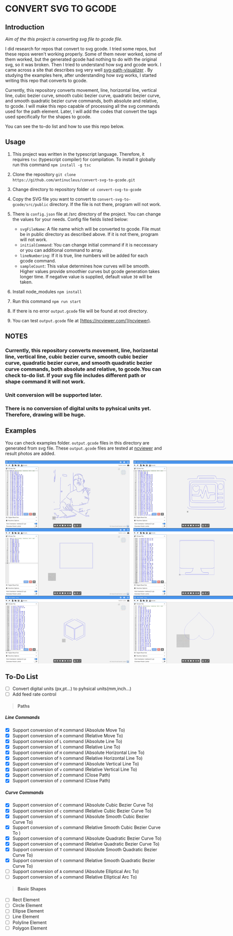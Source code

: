 # CONVERT SVG TO GCODE

## Introduction

_Aim of the this project is converting svg file to gcode file._

I did research for repos that convert to svg gcode. I tried some repos, but these repos weren't working properly. Some of them never worked, some of them worked, but the generated gcode had nothing to do with the original svg, so it was broken. Then I tried to understand how svg and gcode work. I came across a site that describes svg very well [svg-path-visualizer](https://svg-path-visualizer.netlify.app/) . By studying the examples here, after understanding how svg works, I started writing this repo that converts to gcode.

Currently, this repository converts movement, line, horizontal line, vertical line, cubic bezier curve, smooth cubic bezier curve, quadratic bezier curve, and smooth quadratic bezier curve commands, both absolute and relative, to gcode. I will make this repo capable of processing all the svg commands used for the path element. Later, I will add the codes that convert the tags used specifically for the shapes to gcode.

You can see the to-do list and how to use this repo below.

## Usage

1. This project was written in the typescript language. Therefore, it requires `tsc` (typescript compiler) for compilation. To install it globally run this command
   `npm install -g tsc`

2. Clone the repository
   `git clone https://github.com/antinucleus/convert-svg-to-gcode.git`

3. Change directory to repository folder
   `cd convert-svg-to-gcode`

4. Copy the SVG file you want to convert to `convert-svg-to-gcode/src/public` directory. If the file is not there, program will not work.

5. There is `config.json` file at /src directory of the project. You can change the values for your needs. Config file fields listed below:

   - `svgFileName`: A file name which will be converted to gcode. File must be in public directory as described above. If it is not there, program will not work.
   - `initialCommand`: You can change initial command if it is neccessary or you can additional command to array.
   - `lineNumbering`: If it is true, line numbers will be added for each gcode command.
   - `sampleCount`: This value determines how curves will be smooth. Higher values provide smoothier curves but gcode generation takes longer time. If negative value is supplied, default value `30` will be taken.

6. Install node_modules `npm install`

7. Run this command `npm run start`

8. If there is no error `output.gcode` file will be found at root directory.

9. You can test `output.gcode` file at [https://ncviewer.com/](ncviewer).

## NOTES

### Currently, this repository converts movement, line, horizontal line, vertical line, cubic bezier curve, smooth cubic bezier curve, quadratic bezier curve, and smooth quadratic bezier curve commands, both absolute and relative, to gcode.You can check to-do list. If your svg file includes different path or shape command it will not work.

### Unit conversion will be supported later.

### There is no conversion of digital units to pyhsical units yet. Therefore, drawing will be huge.

## Examples

You can check examples folder. `output.gcode` files in this directory are generated from svg file. These `output.gcode` files are tested at [ncviewer](https://ncviewer.com/) and result photos are added.

<div style="display:flex;" align="center">
   <img src="https://github.com/antinucleus/convert-svg-to-gcode/blob/main/examples/image0/result.png" width="400"/>   
   &nbsp;&nbsp;&nbsp;
   <img src="https://github.com/antinucleus/convert-svg-to-gcode/blob/main/examples/image1/result.png" width="400"/>   
</div>

<div style="display:flex;" align="center">
   <img src="https://github.com/antinucleus/convert-svg-to-gcode/blob/main/examples/image2/result.png" width="400"/>   
   &nbsp;&nbsp;&nbsp;
   <img src="https://github.com/antinucleus/convert-svg-to-gcode/blob/main/examples/image3/result.png" width="400"/>   
</div>

<div style="display:flex;" align="center">
   <img src="https://github.com/antinucleus/convert-svg-to-gcode/blob/main/examples/image4/result.png" width="400"/>   
   &nbsp;&nbsp;&nbsp;
   <img src="https://github.com/antinucleus/convert-svg-to-gcode/blob/main/examples/image5/result.png" width="400"/>   
</div>

</div>

## To-Do List

- [ ] Convert digital units (px,pt...) to pyhsical units(mm,inch...)
- [ ] Add feed rate control

> #### Paths

##### Line Commands

- [x] Support conversion of `M` command (Absolute Move To)
- [x] Support conversion of `m` command (Relative Move To)
- [x] Support conversion of `L` command (Absolute Line To)
- [x] Support conversion of `l` command (Relative Line To)
- [x] Support conversion of `H` command (Absolute Horizontal Line To)
- [x] Support conversion of `h` command (Relative Horizontal Line To)
- [x] Support conversion of `V` command (Absolute Vertical Line To)
- [x] Support conversion of `v` command (Relative Vertical Line To)
- [x] Support conversion of `Z` command (Close Path)
- [x] Support conversion of `z` command (Close Path)

##### Curve Commands

- [x] Support conversion of `C` command (Absolute Cubic Bezier Curve To)
- [x] Support conversion of `c` command (Relative Cubic Bezier Curve To)
- [x] Support conversion of `S` command (Absolute Smooth Cubic Bezier Curve To)
- [x] Support conversion of `s` command (Relative Smooth Cubic Bezier Curve To )
- [x] Support conversion of `Q` command (Absolute Quadratic Bezier Curve To)
- [x] Support conversion of `q` command (Relative Quadratic Bezier Curve To)
- [x] Support conversion of `T` command (Absolute Smooth Quadratic Bezier Curve To)
- [x] Support conversion of `t` command (Relative Smooth Quadratic Bezier Curve To)
- [ ] Support conversion of `A` command (Absolute Elliptical Arc To)
- [ ] Support conversion of `a` command (Relative Elliptical Arc To)

> #### Basic Shapes

- [ ] Rect Element
- [ ] Circle Element
- [ ] Ellipse Element
- [ ] Line Element
- [ ] Polyline Element
- [ ] Polygon Element
